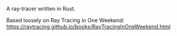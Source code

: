 A ray-tracer written in Rust.

Based loosely on Ray Tracing in One Weekend: https://raytracing.github.io/books/RayTracingInOneWeekend.html
